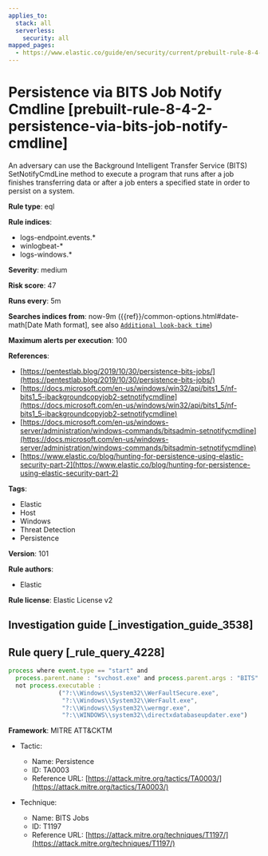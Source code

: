 ```yaml
---
applies_to:
  stack: all
  serverless:
    security: all
mapped_pages:
  - https://www.elastic.co/guide/en/security/current/prebuilt-rule-8-4-2-persistence-via-bits-job-notify-cmdline.html
---
```


# Persistence via BITS Job Notify Cmdline [prebuilt-rule-8-4-2-persistence-via-bits-job-notify-cmdline]

An adversary can use the Background Intelligent Transfer Service (BITS) SetNotifyCmdLine method to execute a program that runs after a job finishes transferring data or after a job enters a specified state in order to persist on a system.

**Rule type**: eql

**Rule indices**:

* logs-endpoint.events.*
* winlogbeat-*
* logs-windows.*

**Severity**: medium

**Risk score**: 47

**Runs every**: 5m

**Searches indices from**: now-9m ({{ref}}/common-options.html#date-math[Date Math format], see also [`Additional look-back time`](docs-content://solutions/security/detect-and-alert/create-detection-rule.md#rule-schedule))

**Maximum alerts per execution**: 100

**References**:

* [https://pentestlab.blog/2019/10/30/persistence-bits-jobs/](https://pentestlab.blog/2019/10/30/persistence-bits-jobs/)
* [https://docs.microsoft.com/en-us/windows/win32/api/bits1_5/nf-bits1_5-ibackgroundcopyjob2-setnotifycmdline](https://docs.microsoft.com/en-us/windows/win32/api/bits1_5/nf-bits1_5-ibackgroundcopyjob2-setnotifycmdline)
* [https://docs.microsoft.com/en-us/windows-server/administration/windows-commands/bitsadmin-setnotifycmdline](https://docs.microsoft.com/en-us/windows-server/administration/windows-commands/bitsadmin-setnotifycmdline)
* [https://www.elastic.co/blog/hunting-for-persistence-using-elastic-security-part-2](https://www.elastic.co/blog/hunting-for-persistence-using-elastic-security-part-2)

**Tags**:

* Elastic
* Host
* Windows
* Threat Detection
* Persistence

**Version**: 101

**Rule authors**:

* Elastic

**Rule license**: Elastic License v2

## Investigation guide [_investigation_guide_3538]



## Rule query [_rule_query_4228]

```js
process where event.type == "start" and
  process.parent.name : "svchost.exe" and process.parent.args : "BITS" and
  not process.executable :
              ("?:\\Windows\\System32\\WerFaultSecure.exe",
               "?:\\Windows\\System32\\WerFault.exe",
               "?:\\Windows\\System32\\wermgr.exe",
               "?:\\WINDOWS\\system32\\directxdatabaseupdater.exe")
```

**Framework**: MITRE ATT&CKTM

* Tactic:

    * Name: Persistence
    * ID: TA0003
    * Reference URL: [https://attack.mitre.org/tactics/TA0003/](https://attack.mitre.org/tactics/TA0003/)

* Technique:

    * Name: BITS Jobs
    * ID: T1197
    * Reference URL: [https://attack.mitre.org/techniques/T1197/](https://attack.mitre.org/techniques/T1197/)



